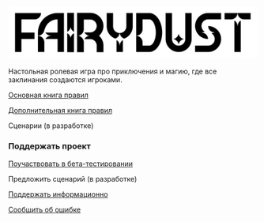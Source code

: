 ![FAIRIDUST](a_corebook/x_img/logo.png)

Настольная ролевая игра про приключения и магию, где все заклинания создаются игроками.

[Основная книга правил](a_corebook/index.md)

[Дополнительная книга правил](b_advancedbook/index.md)

Сценарии (в разработке)

### Поддержать проект

[Поучаствовать в бета-тестировании](support/beta.md)

Предложить сценарий (в разработке)

[Поддержать информационно](support/info.md)

[Сообщить об ошибке](support/report.md)